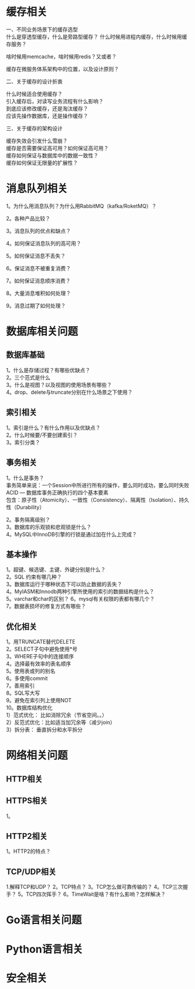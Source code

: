 

# 缓存相关

一、不同业务场景下的缓存选型    
什么是穿透型缓存，什么是旁路型缓存？
什么时候用进程内缓存，什么时候用缓存服务？    

啥时候用memcache，啥时候用redis？又或者？    

缓存在微服务体系架构中的位置，以及设计原则？    

 
二、关于缓存的设计折衷   
 
什么时候适合使用缓存？    
引入缓存后，对读写业务流程有什么影响？        
到底应该修改缓存，还是淘汰缓存？        
应该先操作数据库，还是操作缓存？    
 
三、关于缓存的架构设计

缓存失效会引发什么雪崩？    
缓存是否需要保证高可用？如何保证高可用？    
缓存如何保证与数据库中的数据一致性？    
缓存如何保证无限量的扩展性？    

# 消息队列相关

 1。为什么用消息队列？为什么用RabbitMQ（kafka/RoketMQ）？

 2。各种产品比较？

 3。消息队列的优点和缺点？

 4。如何保证消息队列的高可用？


 5。如何保证消息不丢失？


 6。保证消息不被重复消费？


 7。如何保证消息顺序消费？


 8。大量消息堆积如何处理？


 9。消息过期了如何处理？



# 数据库相关问题

## 数据库基础

1。什么是存储过程？有哪些优缺点？    
2。三个范式是什么    
3。什么是视图？以及视图的使用场景有哪些？    
4。drop、delete与truncate分别在什么场景之下使用？

## 索引相关

1。索引是什么？有什么作用以及优缺点？    
2。什么时候要/不要创建索引？    
3。索引分类？

## 事务相关

1。什么是事务？        
事务简单来说：一个Session中所进行所有的操作，要么同时成功，要么同时失败     
ACID — 数据库事务正确执行的四个基本要素    
包含：原子性（Atomicity）、一致性（Consistency）、隔离性（Isolation）、持久性（Durability）

2。事务隔离级别？    
3。数据库的乐观锁和悲观锁是什么？   
4。MySQL中InnoDB引擎的行锁是通过加在什么上完成？    

## 基本操作

1。超键、候选键、主键、外键分别是什么？    
2。SQL 约束有哪几种？    
3。数据库运行于哪种状态下可以防止数据的丢失？    
4。MyIASM和Innodb两种引擎所使用的索引的数据结构是什么？    
5。varchar和char的区别？
6。mysql有关权限的表都有哪几个？    
7。数据表损坏的修复方式有哪些？    

## 优化相关

1。用TRUNCATE替代DELETE    
2。SELECT子句中避免使用*号    
3。WHERE子句中的连接顺序    
4。选择最有效率的表名顺序    
5。使用表或列的别名    
6。多使用commit    
7。善用索引    
8。SQL写大写    
9。避免在索引列上使用NOT    
10。数据库结构优化    
1）范式优化： 比如消除冗余（节省空间。。）   
2）反范式优化：比如适当加冗余等（减少join）    
3）拆分表： 垂直拆分和水平拆分    



# 网络相关问题

## HTTP相关


## HTTPS相关

1。

## HTTP2相关

1。HTTP2的特点？

## TCP/UDP相关

1.解释TCP和UDP？
2。TCP特点？
3。TCP怎么做可靠传输的？
4。TCP三次握手？
5。TCP四次挥手？
6。TimeWait是啥？有什么影响？怎样解决？



# Go语言相关问题

# Python语言相关

# 安全相关
